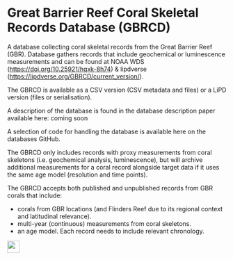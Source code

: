# Great Barrier Reef Coral Skeletal Records Database (GBRCD)
A database collecting coral skeletal records from the Great Barrier Reef (GBR). Database gathers records that include geochemical or luminescence measurements and can be found at NOAA WDS (https://doi.org/10.25921/hqxk-8h74) & lipdverse (https://lipdverse.org/GBRCD/current_version/).

The GBRCD is available as a CSV version (CSV metadata and files) or a LiPD version (files or serialisation).

A description of the database is found in the database description paper available here: coming soon

A selection of code for handling the database is available here on the databases GitHub.

The GBRCD only includes records with proxy measurements from coral skeletons (i.e. geochemical analysis, luminescence), but will archive additional measurements for a coral record alongside target data if it uses the same age model (resolution and time points). 

The GBRCD accepts both published and unpublished records from GBR corals that include:
* corals from GBR locations (and Flinders Reef due to its regional context and latitudinal relevance). 
* multi-year (continuous) measurements from coral skeletons. 
* an age model. Each record needs to include relevant chronology.

<img src="https://github.com/arzeyak/GBR-Coral-Skeletal-Records-Database/assets/47883537/05225eb5-bd87-4fa3-b180-4366b9b40b88" data-canonical-src="https://github.com/arzeyak/GBR-Coral-Skeletal-Records-Database/assets/47883537/05225eb5-bd87-4fa3-b180-4366b9b40b88" height="28"/>
